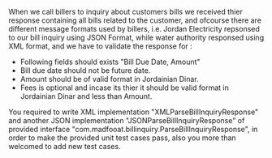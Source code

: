 When we call billers to inquiry about customers bills we received thier response containing all bills related to the customer, and ofcourse there are different message formats used by billers, i.e. Jordan Electricity repsonsed to our bill inquiry using JSON Format, while water authority responsed using XML format, and we have to validate the response for :
- Following fields should exists "Bill Due Date, Amount"
- Bill due date should not be future date.
- Amount should be of valid format in Jordainian Dinar.
- Fees is optional and incase its thier it should be valid format in Jordainian Dinar and less than Amount.

You required to write XML implementation "XMLParseBillInquiryResponse" and another JSON implementation "JSONParseBillInquiryResponse" of provided interface "com.madfooat.billinquiry.ParseBillInquiryResponse", in order to make the provided unit test cases pass, also you more than welcomed to add new test cases. 

